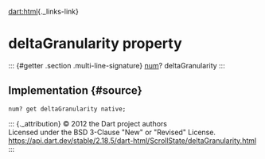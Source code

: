 [dart:html](../../dart-html/dart-html-library){._links-link}

deltaGranularity property
=========================

::: {#getter .section .multi-line-signature}
[num](../../dart-core/num-class)? deltaGranularity
:::

Implementation {#source}
--------------

``` {.language-dart data-language="dart"}
num? get deltaGranularity native;
```

::: {._attribution}
© 2012 the Dart project authors\
Licensed under the BSD 3-Clause \"New\" or \"Revised\" License.\
<https://api.dart.dev/stable/2.18.5/dart-html/ScrollState/deltaGranularity.html>
:::
